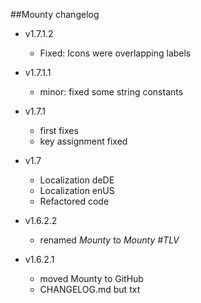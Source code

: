 ##Mounty changelog

- v1.7.1.2

  - Fixed: Icons were overlapping labels

- v1.7.1.1

  - minor: fixed some string constants

- v1.7.1

  - first fixes
  - key assignment fixed

- v1.7

  - Localization deDE
  - Localization enUS
  - Refactored code

- v1.6.2.2

  - renamed _Mounty_ to _Mounty #TLV_

- v1.6.2.1

  - moved Mounty to GitHub
  - CHANGELOG.md but txt